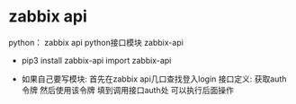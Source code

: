 # zabbix api

python：
zabbix api python接口模块
zabbix-api

* pip3 install zabbix-api
import zabbix-api

* 如果自己要写模块:
  首先在zabbix api几口查找登入login 接口定义:
  获取auth令牌
  然后使用该令牌 填到调用接口auth处 可以执行后面操作


